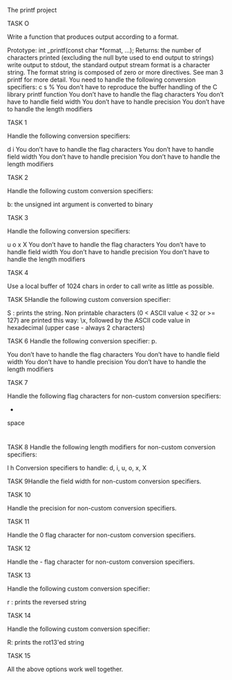 The printf project

TASK O

Write a function that produces output according to a format.

Prototype: int _printf(const char *format, ...);
Returns: the number of characters printed (excluding the null byte used to end output to strings)
write output to stdout, the standard output stream
format is a character string. The format string is composed of zero or more directives. See man 3 printf for more detail. You need to handle the following conversion specifiers:
c
s
%
You don’t have to reproduce the buffer handling of the C library printf function
You don’t have to handle the flag characters
You don’t have to handle field width
You don’t have to handle precision
You don’t have to handle the length modifiers

TASK 1

Handle the following conversion specifiers:

d
i
You don’t have to handle the flag characters
You don’t have to handle field width
You don’t have to handle precision
You don’t have to handle the length modifiers

TASK 2

Handle the following custom conversion specifiers:

b: the unsigned int argument is converted to binary

TASK 3

Handle the following conversion specifiers:

u
o
x
X
You don’t have to handle the flag characters
You don’t have to handle field width
You don’t have to handle precision
You don’t have to handle the length modifiers

TASK 4

Use a local buffer of 1024 chars in order to call write as little as possible.

TASK 5Handle the following custom conversion specifier:

S : prints the string.
Non printable characters (0 < ASCII value < 32 or >= 127) are printed this way: \x, followed by the ASCII code value in hexadecimal (upper case - always 2 characters)

TASK 6
Handle the following conversion specifier: p.

You don’t have to handle the flag characters
You don’t have to handle field width
You don’t have to handle precision
You don’t have to handle the length modifiers

TASK 7

Handle the following flag characters for non-custom conversion specifiers:

+
space
#

TASK 8
Handle the following length modifiers for non-custom conversion specifiers:

l
h
Conversion specifiers to handle: d, i, u, o, x, X

TASK 9Handle the field width for non-custom conversion specifiers.

TASK 10

Handle the precision for non-custom conversion specifiers.

TASK 11

Handle the 0 flag character for non-custom conversion specifiers.

TASK 12 

Handle the - flag character for non-custom conversion specifiers.

TASK 13

Handle the following custom conversion specifier:

r : prints the reversed string

TASK 14

Handle the following custom conversion specifier:

R: prints the rot13'ed string

TASK 15

All the above options work well together.


